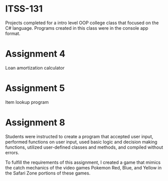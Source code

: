 # ITSS-131
Projects completed for a intro level OOP college class that focused on the C# language. Programs created in this class were in the console app format. 

# Assignment 4
Loan amortization calculator

# Assignment 5
Item lookup program

# Assignment 8
Students were instructed to create a program that accepted user input, performed functions on user input, used basic logic and decision making functions, utilized user-defined classes and methods, and compiled without errors. 

To fulfill the requirements of this assignment, I created a game that mimics the catch mechanics of the video games Pokemon Red, Blue, and Yellow in the Safari Zone portions of these games. 
